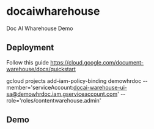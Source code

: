 # docaiwharehouse
Doc AI Wharehouse Demo

## Deployment
Follow this guide 
https://cloud.google.com/document-warehouse/docs/quickstart


gcloud projects add-iam-policy-binding demowhrdoc --member='serviceAccount:docai-warehouse-ui-sa@demowhrdoc.iam.gserviceaccount.com' --role='roles/contentwarehouse.admin'
## Demo
